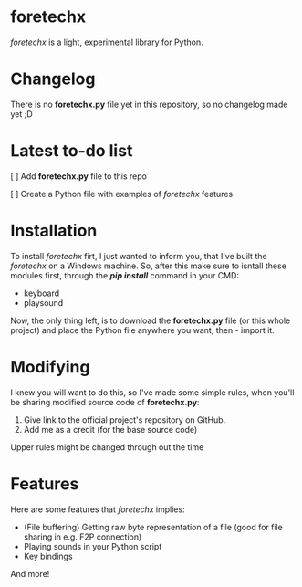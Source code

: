 # foretechx
*foretechx* is a light, experimental library for Python.

# Changelog
There is no **foretechx.py** file yet in this repository, so no changelog made yet ;D

# Latest to-do list
[ ] Add **foretechx.py** file to this repo

[ ] Create a Python file with examples of *foretechx* features

# Installation
To install *foretechx* firt, I just wanted to inform you, that I've built the *foretechx* on a Windows machine.
So, after this make sure to isntall these modules first, through the ***pip install*** command in your CMD:
- keyboard
- playsound

Now, the only thing left, is to download the **foretechx.py** file (or this whole project) and place the Python file anywhere you want, then - import it.

# Modifying
I knew you will want to do this, so I've made some simple rules, when you'll be sharing modified source code of **foretechx.py**:
1. Give link to the official project's repository on GitHub.
2. Add me as a credit (for the base source code)

Upper rules might be changed through out the time

# Features
Here are some features that *foretechx* implies:
- (File buffering) Getting raw byte representation of a file (good for file sharing in e.g. F2P connection)
- Playing sounds in your Python script
- Key bindings

And more!
